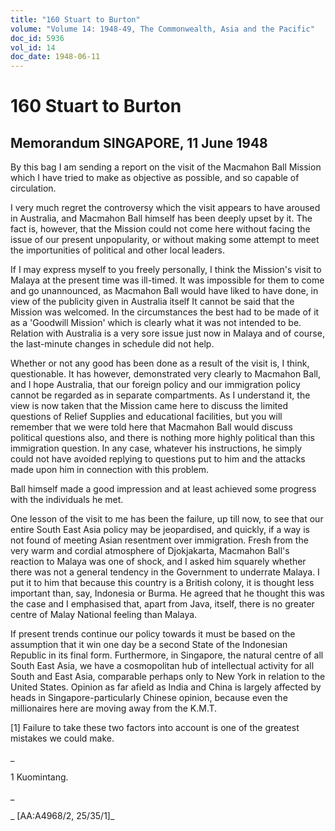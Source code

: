 ```yaml
---
title: "160 Stuart to Burton"
volume: "Volume 14: 1948-49, The Commonwealth, Asia and the Pacific"
doc_id: 5936
vol_id: 14
doc_date: 1948-06-11
---
```


# 160 Stuart to Burton

## Memorandum SINGAPORE, 11 June 1948

By this bag I am sending a report on the visit of the Macmahon Ball Mission which I have tried to make as objective as possible, and so capable of circulation.

I very much regret the controversy which the visit appears to have aroused in Australia, and Macmahon Ball himself has been deeply upset by it. The fact is, however, that the Mission could not come here without facing the issue of our present unpopularity, or without making some attempt to meet the importunities of political and other local leaders.

If I may express myself to you freely personally, I think the Mission's visit to Malaya at the present time was ill-timed. It was impossible for them to come and go unannounced, as Macmahon Ball would have liked to have done, in view of the publicity given in Australia itself It cannot be said that the Mission was welcomed. In the circumstances the best had to be made of it as a 'Goodwill Mission' which is clearly what it was not intended to be. Relation with Australia is a very sore issue just now in Malaya and of course, the last-minute changes in schedule did not help.

Whether or not any good has been done as a result of the visit is, I think, questionable. It has however, demonstrated very clearly to Macmahon Ball, and I hope Australia, that our foreign policy and our immigration policy cannot be regarded as in separate compartments. As I understand it, the view is now taken that the Mission came here to discuss the limited questions of Relief Supplies and educational facilities, but you will remember that we were told here that Macmahon Ball would discuss political questions also, and there is nothing more highly political than this immigration question. In any case, whatever his instructions, he simply could not have avoided replying to questions put to him and the attacks made upon him in connection with this problem.

Ball himself made a good impression and at least achieved some progress with the individuals he met.

One lesson of the visit to me has been the failure, up till now, to see that our entire South East Asia policy may be jeopardised, and quickly, if a way is not found of meeting Asian resentment over immigration. Fresh from the very warm and cordial atmosphere of Djokjakarta, Macmahon Ball's reaction to Malaya was one of shock, and I asked him squarely whether there was not a general tendency in the Government to underrate Malaya. I put it to him that because this country is a British colony, it is thought less important than, say, Indonesia or Burma. He agreed that he thought this was the case and I emphasised that, apart from Java, itself, there is no greater centre of Malay National feeling than Malaya.

If present trends continue our policy towards it must be based on the assumption that it win one day be a second State of the Indonesian Republic in its final form. Furthermore, in Singapore, the natural centre of all South East Asia, we have a cosmopolitan hub of intellectual activity for all South and East Asia, comparable perhaps only to New York in relation to the United States. Opinion as far afield as India and China is largely affected by heads in Singapore-particularly Chinese opinion, because even the millionaires here are moving away from the K.M.T.

[1] Failure to take these two factors into account is one of the greatest mistakes we could make.

_

1 Kuomintang.

_

_ [AA:A4968/2, 25/35/1]_
